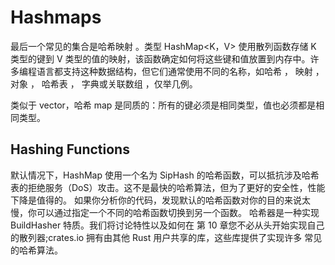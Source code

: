 # Hashmaps

最后一个常见的集合是哈希映射 。类型 HashMap<K，V> 使用散列函数存储 K 类型的键到 V
类型的值的映射，该函数确定如何将这些键和值放置到内存中。许多编程语言都支持这种数据结构，但它们通常使用不同的名称，如哈希 ，
映射 ， 对象 ， 哈希表 ， 字典或关联数组 ，仅举几例。

类似于 vector，哈希 map 是同质的：所有的键必须是相同类型，值也必须都是相同类型。

## Hashing Functions

默认情况下，HashMap 使用一个名为 SipHash
的哈希函数，可以抵抗涉及哈希表的拒绝服务（DoS）攻击。这不是最快的哈希算法，但为了更好的安全性，性能下降是值得的。
如果你分析你的代码，发现默认的哈希函数对你的目的来说太慢，你可以通过指定一个不同的哈希函数切换到另一个函数。
哈希器是一种实现 BuildHasher 特质。我们将讨论特性以及如何在 第 10 章您不必从头开始实现自己的散列器;crates.io 拥有由其他
Rust 用户共享的库，这些库提供了实现许多 常见的哈希算法。